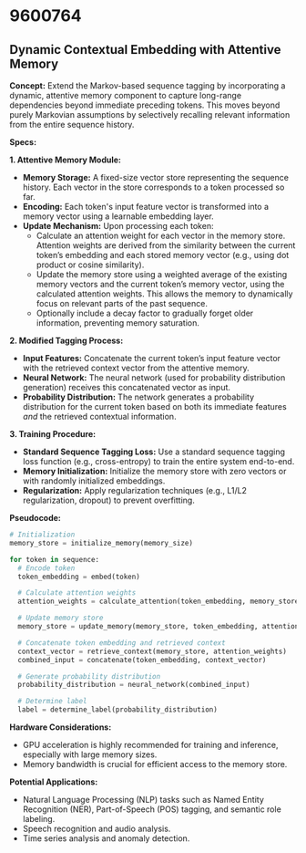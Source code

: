 # 9600764

## Dynamic Contextual Embedding with Attentive Memory

**Concept:** Extend the Markov-based sequence tagging by incorporating a dynamic, attentive memory component to capture long-range dependencies beyond immediate preceding tokens. This moves beyond purely Markovian assumptions by selectively recalling relevant information from the entire sequence history.

**Specs:**

**1. Attentive Memory Module:**

*   **Memory Storage:** A fixed-size vector store representing the sequence history. Each vector in the store corresponds to a token processed so far.
*   **Encoding:** Each token's input feature vector is transformed into a memory vector using a learnable embedding layer.
*   **Update Mechanism:** Upon processing each token:
    *   Calculate an attention weight for each vector in the memory store. Attention weights are derived from the similarity between the current token’s embedding and each stored memory vector (e.g., using dot product or cosine similarity).
    *   Update the memory store using a weighted average of the existing memory vectors and the current token’s memory vector, using the calculated attention weights. This allows the memory to dynamically focus on relevant parts of the past sequence.
    *   Optionally include a decay factor to gradually forget older information, preventing memory saturation.

**2. Modified Tagging Process:**

*   **Input Features:** Concatenate the current token’s input feature vector with the retrieved context vector from the attentive memory.
*   **Neural Network:** The neural network (used for probability distribution generation) receives this concatenated vector as input.
*   **Probability Distribution:** The network generates a probability distribution for the current token based on both its immediate features *and* the retrieved contextual information.

**3. Training Procedure:**

*   **Standard Sequence Tagging Loss:**  Use a standard sequence tagging loss function (e.g., cross-entropy) to train the entire system end-to-end.
*   **Memory Initialization:** Initialize the memory store with zero vectors or with randomly initialized embeddings.
*   **Regularization:** Apply regularization techniques (e.g., L1/L2 regularization, dropout) to prevent overfitting.

**Pseudocode:**

```python
# Initialization
memory_store = initialize_memory(memory_size)

for token in sequence:
  # Encode token
  token_embedding = embed(token)

  # Calculate attention weights
  attention_weights = calculate_attention(token_embedding, memory_store)

  # Update memory store
  memory_store = update_memory(memory_store, token_embedding, attention_weights)

  # Concatenate token embedding and retrieved context
  context_vector = retrieve_context(memory_store, attention_weights)
  combined_input = concatenate(token_embedding, context_vector)

  # Generate probability distribution
  probability_distribution = neural_network(combined_input)

  # Determine label
  label = determine_label(probability_distribution)
```

**Hardware Considerations:**

*   GPU acceleration is highly recommended for training and inference, especially with large memory sizes.
*   Memory bandwidth is crucial for efficient access to the memory store.

**Potential Applications:**

*   Natural Language Processing (NLP) tasks such as Named Entity Recognition (NER), Part-of-Speech (POS) tagging, and semantic role labeling.
*   Speech recognition and audio analysis.
*   Time series analysis and anomaly detection.